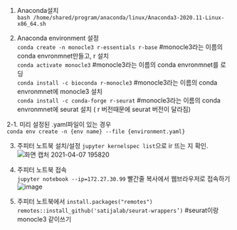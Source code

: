 1. Anaconda설치  
`bash /home/shared/program/anaconda/linux/Anaconda3-2020.11-Linux-x86_64.sh`

2. Anaconda environment 설정  
`conda create -n monocle3 r-essentials r-base` #monocle3라는 이름의 conda envronmnet만들고, r 설치  
`conda activate monocle3` #monocle3라는 이름의 conda envronmnet를 로딩  
`conda install -c bioconda r-monocle3` #monocle3라는 이름의 conda envronmnet에 monocle3 설치  
`conda install -c conda-forge r-seurat` #monocle3라는 이름의 conda envronmnet에 seurat 설치 ( r 버전때문에 seurat 버전이 달라짐)  

2-1. 미리 설정된 .yaml파일이 있는 경우  
`conda env create -n {env name} --file {environment.yaml}`

3. 주피터 노트북 설치/설정
`jupyter kernelspec list`으로 ir 뜨는 지 확인. 
![화면 캡처 2021-04-07 195820](https://user-images.githubusercontent.com/42495757/113856052-b24db080-97db-11eb-86ed-98364819beee.png)

4. 주피터 노트북 접속  
`jupyter notebook --ip=172.27.30.99`
빨간줄 복사에서 웹브라우저로 접속하기
![image](https://user-images.githubusercontent.com/42495757/113856474-41f35f00-97dc-11eb-827f-8703c331094a.png)

5. 주피터 노트북에서
`install.packages("remotes")`
`remotes::install_github('satijalab/seurat-wrappers’)` #seurat이랑 monocle3 같이쓰기

